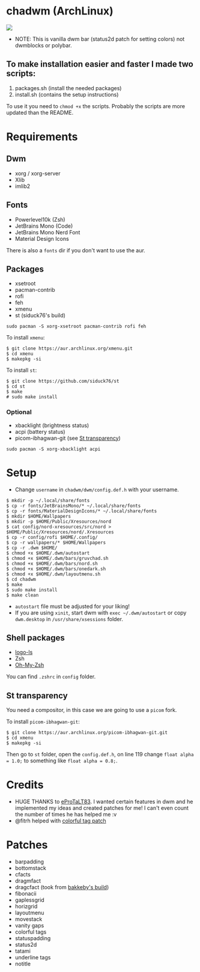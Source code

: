 # chadwm (ArchLinux)

<img src="https://github.com/siduck76/chadwm/blob/screenshots/screenshots/col_layout.png">

- NOTE: This is vanilla dwm bar (status2d patch for setting colors) not dwmblocks or polybar.

## To make installation easier and faster I made two scripts:

1. packages.sh (install the needed packages)
2. install.sh (contains the setup instructions)

To use it you need to ```chmod +x``` the scripts. Probably the scripts are more updated than the README.

# Requirements

## Dwm

- xorg / xorg-server
- Xlib
- imlib2

## Fonts

- Powerlevel10k (Zsh)
- JetBrains Mono (Code)
- JetBrains Mono Nerd Font
- Material Design Icons

There is also a ```fonts``` dir if you don't want to use the aur.

## Packages

- xsetroot
- pacman-contrib
- rofi
- feh
- xmenu
- st (siduck76's build)

```
sudo pacman -S xorg-xsetroot pacman-contrib rofi feh
```

To install ```xmenu```:
```
$ git clone https://aur.archlinux.org/xmenu.git
$ cd xmenu
$ makepkg -si
```

To install ```st```:
```
$ git clone https://github.com/siduck76/st
$ cd st
$ make
# sudo make install
```

### Optional

- xbacklight (brightness status)
- acpi (battery status)
- picom-ibhagwan-git (see [St transparency](#st-transparency))

```
sudo pacman -S xorg-xbacklight acpi
```

# Setup

- Change ```username``` in ```chadwm/dwm/config.def.h``` with your username.

```
$ mkdir -p ~/.local/share/fonts
$ cp -r fonts/JetBrainsMono/* ~/.local/share/fonts
$ cp -r fonts/MaterialDesignIcons/* ~/.local/share/fonts
$ mkdir $HOME/Wallpapers
$ mkdir -p $HOME/Public/Xresources/nord
$ cat config/nord-xresources/src/nord > $HOME/Public/Xresources/nord/.Xresources
$ cp -r config/rofi $HOME/.config/
$ cp -r wallpapers/* $HOME/Wallpapers
$ cp -r .dwm $HOME/
$ chmod +x $HOME/.dwm/autostart
$ chmod +x $HOME/.dwm/bars/gruvchad.sh
$ chmod +x $HOME/.dwm/bars/nord.sh
$ chmod +x $HOME/.dwm/bars/onedark.sh
$ chmod +x $HOME/.dwm/layoutmenu.sh
$ cd chadwm
$ make
$ sudo make install
$ make clean
```

- ```autostart``` file must be adjusted for your liking!
- If you are using ```xinit```, start dwm with ```exec ~/.dwm/autostart``` or copy ```dwm.desktop``` in ```/usr/share/xsessions``` folder.

## Shell packages

- [logo-ls](https://github.com/Yash-Handa/logo-ls)
- Zsh
- [Oh-My-Zsh](https://github.com/ohmyzsh/ohmyzsh)

You can find ```.zshrc``` in ```config``` folder.

## St transparency

You need a compositor, in this case we are going to use a ```picom``` fork.

To install ```picom-ibhagwan-git```:
```
$ git clone https://aur.archlinux.org/picom-ibhagwan-git.git
$ cd xmenu
$ makepkg -si
```

Then go to ```st``` folder, open the ```config.def.h```, on line 119 change ```float alpha = 1.0;``` to something like ```float alpha = 0.8;```.

# Credits 

- HUGE THANKS to [eProTaLT83](https://www.reddit.com/user/eProTaLT83). I wanted certain features in dwm and he implemented my ideas and created patches for me! I can't even count the number of times he has helped me :v
- @fitrh helped with [colorful tag patch](https://github.com/fitrh/dwm/issues/1)

# Patches

- barpadding 
- bottomstack
- cfacts
- dragmfact 
- dragcfact (took from [bakkeby's build](https://github.com/bakkeby/dwm-flexipatch))
- fibonacii
- gaplessgrid
- horizgrid
- layoutmenu 
- movestack 
- vanity gaps
- colorful tags
- statuspadding 
- status2d
- tatami 
- underline tags
- notitle
